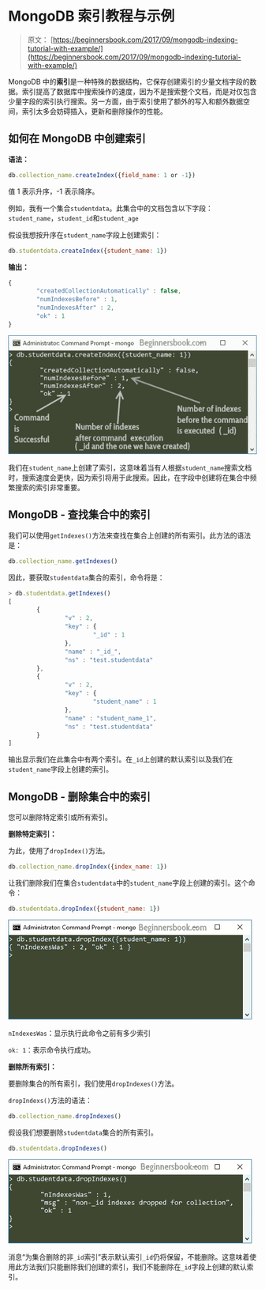# MongoDB 索引教程与示例

> 原文： [https://beginnersbook.com/2017/09/mongodb-indexing-tutorial-with-example/](https://beginnersbook.com/2017/09/mongodb-indexing-tutorial-with-example/)

MongoDB 中的**索引**是一种特殊的数据结构，它保存创建索引的少量文档字段的数据。索引提高了数据库中搜索操作的速度，因为不是搜索整个文档，而是对仅包含少量字段的索引执行搜索。另一方面，由于索引使用了额外的写入和额外数据空间，索引太多会妨碍插入，更新和删除操作的性能。

## 如何在 MongoDB 中创建索引

**语法：**

```js
db.collection_name.createIndex({field_name: 1 or -1})
```

值 1 表示升序，-1 表示降序。

例如，我有一个集合`studentdata`。此集合中的文档包含以下字段：`student_name`，`student_id`和`student_age`

假设我想按升序在`student_name`字段上创建索引：

```js
db.studentdata.createIndex({student_name: 1})
```

**输出：**

```js
{
        "createdCollectionAutomatically" : false,
        "numIndexesBefore" : 1,
        "numIndexesAfter" : 2,
        "ok" : 1
}
```

![MongoDB create index](img/e72447552a10b2a820090df108f423b4.jpg)

我们在`student_name`上创建了索引，这意味着当有人根据`student_name`搜索文档时，搜索速度会更快，因为索引将用于此搜索。因此，在字段中创建将在集合中频繁搜索的索引非常重要。

## MongoDB - 查找集合中的索引

我们可以使用`getIndexes()`方法来查找在集合上创建的所有索引。此方法的语法是：

```js
db.collection_name.getIndexes()
```

因此，要获取`studentdata`集合的索引，命令将是：

```js
> db.studentdata.getIndexes()
[
        {
                "v" : 2,
                "key" : {
                        "_id" : 1
                },
                "name" : "_id_",
                "ns" : "test.studentdata"
        },
        {
                "v" : 2,
                "key" : {
                        "student_name" : 1
                },
                "name" : "student_name_1",
                "ns" : "test.studentdata"
        }
]
```

输出显示我们在此集合中有两个索引。在`_id`上创建的默认索引以及我们在`student_name`字段上创建的索引。

## MongoDB - 删除集合中的索引

您可以删除特定索引或所有索引。

**删除特定索引：**

为此，使用了`dropIndex()`方法。

```js
db.collection_name.dropIndex({index_name: 1})
```

让我们删除我们在集合`studentdata`中的`student_name`字段上创建的索引。这个命令：

```js
db.studentdata.dropIndex({student_name: 1})
```

![MongoDB Drop Index](img/47fafb49e9afce059bd06e823ad2d118.jpg)

`nIndexesWas`：显示执行此命令之前有多少索引

`ok: 1`：表示命令执行成功。

**删除所有索引：**

要删除集合的所有索引，我们使用`dropIndexes()`方法。

`dropIndexs()`方法的语法：

```js
db.collection_name.dropIndexes()
```

假设我们想要删除`studentdata`集合的所有索引。

```js
db.studentdata.dropIndexes()
```

![MongoDb Dropping all indexes](img/8ab0ef03956d2779bf59fe3a97a9e34e.jpg)

消息“为集合删除的非`_id`索引”表示默认索引`_id`仍将保留，不能删除。这意味着使用此方法我们只能删除我们创建的索引，我们不能删除在`_id`字段上创建的默认索引。
